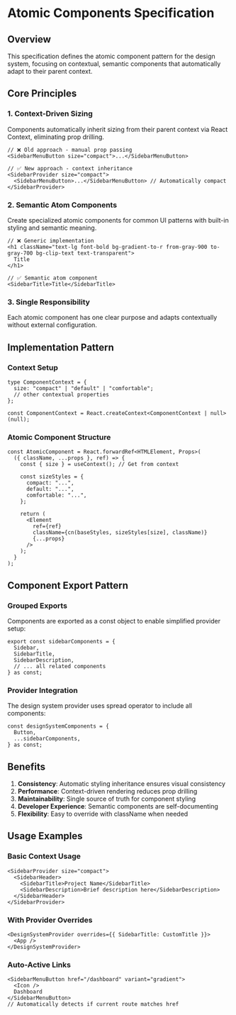 # Atomic Components Specification

## Overview

This specification defines the atomic component pattern for the design system, focusing on contextual, semantic components that automatically adapt to their parent context.

## Core Principles

### 1. Context-Driven Sizing

Components automatically inherit sizing from their parent context via React Context, eliminating prop drilling.

```tsx
// ❌ Old approach - manual prop passing
<SidebarMenuButton size="compact">...</SidebarMenuButton>

// ✅ New approach - context inheritance
<SidebarProvider size="compact">
  <SidebarMenuButton>...</SidebarMenuButton> // Automatically compact
</SidebarProvider>
```

### 2. Semantic Atom Components

Create specialized atomic components for common UI patterns with built-in styling and semantic meaning.

```tsx
// ❌ Generic implementation
<h1 className="text-lg font-bold bg-gradient-to-r from-gray-900 to-gray-700 bg-clip-text text-transparent">
  Title
</h1>

// ✅ Semantic atom component
<SidebarTitle>Title</SidebarTitle>
```

### 3. Single Responsibility

Each atomic component has one clear purpose and adapts contextually without external configuration.

## Implementation Pattern

### Context Setup

```tsx
type ComponentContext = {
  size: "compact" | "default" | "comfortable";
  // other contextual properties
};

const ComponentContext = React.createContext<ComponentContext | null>(null);
```

### Atomic Component Structure

```tsx
const AtomicComponent = React.forwardRef<HTMLElement, Props>(
  ({ className, ...props }, ref) => {
    const { size } = useContext(); // Get from context

    const sizeStyles = {
      compact: "...",
      default: "...",
      comfortable: "...",
    };

    return (
      <Element
        ref={ref}
        className={cn(baseStyles, sizeStyles[size], className)}
        {...props}
      />
    );
  }
);
```

## Component Export Pattern

### Grouped Exports

Components are exported as a const object to enable simplified provider setup:

```tsx
export const sidebarComponents = {
  Sidebar,
  SidebarTitle,
  SidebarDescription,
  // ... all related components
} as const;
```

### Provider Integration

The design system provider uses spread operator to include all components:

```tsx
const designSystemComponents = {
  Button,
  ...sidebarComponents,
} as const;
```

## Benefits

1. **Consistency**: Automatic styling inheritance ensures visual consistency
2. **Performance**: Context-driven rendering reduces prop drilling
3. **Maintainability**: Single source of truth for component styling
4. **Developer Experience**: Semantic components are self-documenting
5. **Flexibility**: Easy to override with className when needed

## Usage Examples

### Basic Context Usage

```tsx
<SidebarProvider size="compact">
  <SidebarHeader>
    <SidebarTitle>Project Name</SidebarTitle>
    <SidebarDescription>Brief description here</SidebarDescription>
  </SidebarHeader>
</SidebarProvider>
```

### With Provider Overrides

```tsx
<DesignSystemProvider overrides={{ SidebarTitle: CustomTitle }}>
  <App />
</DesignSystemProvider>
```

### Auto-Active Links

```tsx
<SidebarMenuButton href="/dashboard" variant="gradient">
  <Icon />
  Dashboard
</SidebarMenuButton>
// Automatically detects if current route matches href
```
